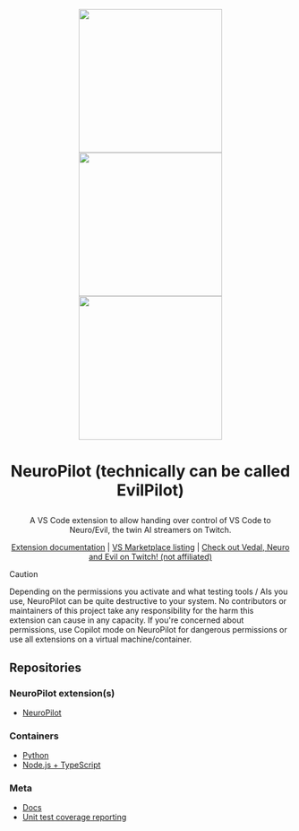 <p align="center">
  <img src="https://github.com/VSC-NeuroPilot/neuropilot/blob/master/assets/neuropilot.png" width="256">
  <img src="https://github.com/VSC-NeuroPilot/neuropilot/blob/master/assets/heart-xaendril.png" width="256">
  <img src="https://github.com/VSC-NeuroPilot/neuropilot/blob/master/assets/evilpilot.png" width="256">
</p>

# <p align="center">NeuroPilot (technically can be called EvilPilot)</p>

<p align="center">A VS Code extension to allow handing over control of VS Code to Neuro/Evil, the twin AI streamers on Twitch.</p>

<p align="center">
  <a href="https://vsc-neuropilot.github.io/docs">Extension documentation</a> |
  <a href="https://marketplace.visualstudio.com/item?itemName=Pasu4.neuropilot">VS Marketplace listing</a> |
  <a href="https://twitch.tv/vedal987">Check out Vedal, Neuro and Evil on Twitch! (not affiliated)</a>
</p>

> [!CAUTION]
> Depending on the permissions you activate and what testing tools / AIs you use, NeuroPilot can be quite destructive to your system. No contributors or maintainers of this project take any responsibility for the harm this extension can cause in any capacity. If you're concerned about permissions, use Copilot mode on NeuroPilot for dangerous permissions or use all extensions on a virtual machine/container.

## Repositories

### NeuroPilot extension(s)

- [NeuroPilot](https://github.com/VSC-NeuroPilot/neuropilot)

### Containers

- [Python](https://github.com/VSC-NeuroPilot/python-pip-image)
- [Node.js + TypeScript](https://github.com/VSC-NeuroPilot/node.ts-image)

### Meta

- [Docs](https://github.com/VSC-NeuroPilot/docs)
- [Unit test coverage reporting](https://github.com/VSC-NeuroPilot/unit-tests)
